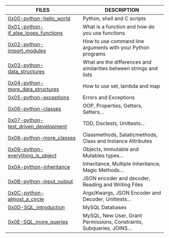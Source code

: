 | FILES  | DESCRIPTION |
| ------------- | ------------- |
| [0x00-python-hello_world](https://github.com/Orcha02/holbertonschool-higher_level_programming/tree/master/0x00-python-hello_world) | Python, shell and C scripts |
| [0x01-python-if_else_loops_functions](https://github.com/Orcha02/holbertonschool-higher_level_programming/tree/master/0x01-python-if_else_loops_functions) | What is a function and how do you use functions |
| [0x02-python-import_modules](https://github.com/Orcha02/holbertonschool-higher_level_programming/tree/master/0x02-python-import_modules) | How to use command line arguments with your Python programs |
| [0x03-python-data_structures](https://github.com/Orcha02/holbertonschool-higher_level_programming/tree/master/0x03-python-data_structures) | What are the differences and similarities between strings and lists |
| [0x04-python-more_data_structures](https://github.com/Orcha02/holbertonschool-higher_level_programming/tree/master/0x04-python-more_data_structures) | How to use set, lambda and map |
| [0x05-python-exceptions](https://github.com/Orcha02/holbertonschool-higher_level_programming/tree/main/0x05-python-exceptions) | Errors and Exceptions |
| [0x06-python-classes](https://github.com/Orcha02/holbertonschool-higher_level_programming/tree/main/0x06-python-classes) | OOP, Properties, Getters, Setters... |
| [0x07-python-test_driven_development](https://github.com/Orcha02/holbertonschool-higher_level_programming/tree/main/0x07-python-test_driven_development) | TDD, Doctests, Unittests... |
| [0x08-python-more_classes](https://github.com/Orcha02/holbertonschool-higher_level_programming/tree/main/0x08-python-more_classes) | Classmethods, Sataticmethods, Class and Instance Attributes |
| [0x09-python-everything_is_object](https://github.com/Orcha02/holbertonschool-higher_level_programming/tree/main/0x09-python-everything_is_object) | Objects, Immutable and Mutables types... |
| [0x0A-python-inheritance](https://github.com/Orcha02/holbertonschool-higher_level_programming/tree/main/0x0A-python-inheritance) | Inheritance, Multiple Inheritance, Magic Methods... |
| [0x0B-python-input_output](https://github.com/Orcha02/holbertonschool-higher_level_programming/tree/main/0x0B-python-input_output) | JSON encoder and decoder, Reading and Writing Files |
| [0x0C-python-almost_a_circle](https://github.com/Orcha02/holbertonschool-higher_level_programming/tree/main/0x0C-python-almost_a_circle) | Args/Kwargs, JSON Encoder and Decoder, Unittests... |
| [0x0D-SQL_introduction](https://github.com/Orcha02/holbertonschool-higher_level_programming/tree/main/0x0D-SQL_introduction) | MySQL Databases |
| [0x0E-SQL_more_queries](https://github.com/Orcha02/holbertonschool-higher_level_programming/tree/main/0x0E-SQL_more_queries) | MySQL, New User, Grant Permissions, Constraints, Subqueries, JOINS... |